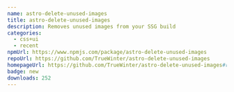 ```yaml
---
name: astro-delete-unused-images
title: astro-delete-unused-images
description: Removes unused images from your SSG build
categories:
  - css+ui
  - recent
npmUrl: https://www.npmjs.com/package/astro-delete-unused-images
repoUrl: https://github.com/TrueWinter/astro-delete-unused-images
homepageUrl: https://github.com/TrueWinter/astro-delete-unused-images#readme
badge: new
downloads: 252
---
```

